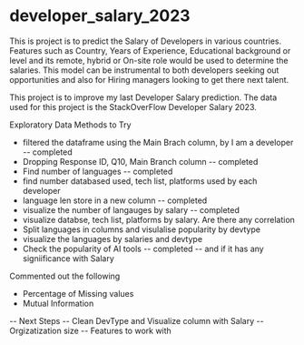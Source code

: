 # developer_salary_2023
This is project is to predict the Salary of Developers in various countries. Features such as Country, Years of Experience, Educational background or level and its remote, hybrid or On-site role would be used to determine the salaries. This model can be instrumental to both developers seeking out opportunities and also for Hiring managers looking to get there next talent. 

This project is to improve my last Developer Salary prediction. The data used for this project is the StackOverFlow Developer Salary 2023. 


Exploratory Data Methods to Try
- filtered the dataframe using the Main Brach column, by I am a developer -- completed
- Dropping Response ID, Q10, Main Branch column -- completed
- Find number of languages -- completed
- find number databased used, tech list, platforms used by each developer
- language len store in a new column -- completed
- visualize the number of langauges by salary -- completed
- visualize databse, tech list, platforms by salary. Are there any correlation
- Split languages in columns and visulalise popularity by devtype 
- visualize the languages by salaries and devtype
- Check the popularity of AI tools -- completed
-- and if it has any signiificance with Salary 


Commented out the following
- Percentage of Missing values
- Mutual Information


-- Next Steps 
-- Clean DevType and Visualize column with Salary 
-- Orgizatization size
-- Features to work with 